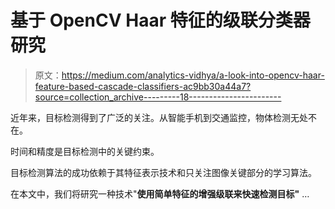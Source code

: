 # 基于 OpenCV Haar 特征的级联分类器研究

> 原文：<https://medium.com/analytics-vidhya/a-look-into-opencv-haar-feature-based-cascade-classifiers-ac9bb30a44a7?source=collection_archive---------18----------------------->

近年来，目标检测得到了广泛的关注。从智能手机到交通监控，物体检测无处不在。

时间和精度是目标检测中的关键约束。

目标检测算法的成功依赖于其特征表示技术和只关注图像关键部分的学习算法。

在本文中，我们将研究一种技术"**使用简单特征的增强级联来快速检测目标"** …